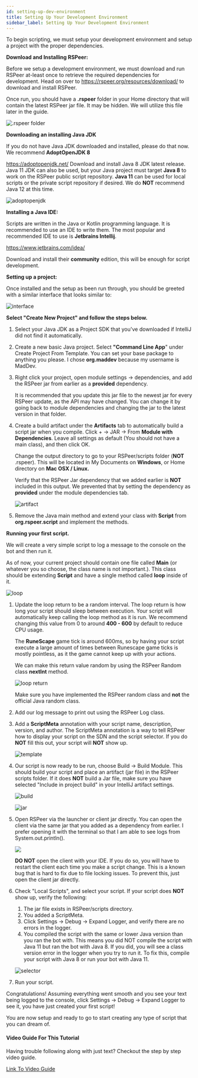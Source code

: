 ```yaml
---
id: setting-up-dev-environment
title: Setting Up Your Development Environment
sidebar_label: Setting Up Your Development Environment
---
```


To begin scripting, we must setup your development environment and setup a project with the proper dependencies.

**Download and Installing RSPeer:**

Before we setup a development environment, we must download and run RSPeer at-least once to retrieve the required dependencies for development. Head on over to https://rspeer.org/resources/download/ to download and install RSPeer. 

Once run, you should have a **.rspeer** folder in your Home directory that will contain the latest RSPeer jar file. It may be hidden. We will utilize this file later in the guide.

![.rspeer folder](https://d.pr/i/XJ0F3A+)


**Downloading an installing Java JDK**

If you do not have Java JDK downloaded and installed, please do that now. We recommend **AdoptOpenJDK 8**

https://adoptopenjdk.net/ Download and install Java 8 JDK latest release. Java 11 JDK can also be used, but your Java project must target **Java 8** to work on the RSPeer public script repository. **Java 11** can be used for local scripts or the private script repository if desired. We do **NOT** recommend Java 12 at this time.

![adoptopenjdk](https://d.pr/i/Z9HCAB+)


**Installing a Java IDE:**

Scripts are written in the Java or Kotlin programming language. It is recommended to use an IDE to write them. The most popular and recommended IDE to use is **Jetbrains Intellij**.

https://www.jetbrains.com/idea/ 

Download and install their **community** edition, this will be enough for script development.


**Setting up a project:**

Once installed and the setup as been run through, you should be greeted with a similar interface that looks similar to: 

![interface](https://d.pr/i/RWvSSP+)

**Select "Create New Project" and follow the steps below.**

1. Select your Java JDK as a Project SDK that you've downloaded if IntelliJ did not find it automatically. 

2. Create a new basic Java project. Select **"Command Line App**" under Create Project From Template.
   You can set your base package to anything you please. I chose **org.maddev** because my username is MadDev.

3. Right click your project, open module settings -> dependencies, and add the RSPeer jar from earlier as a **provided** dependency.

   It is recommended that you update this jar file to the newest jar for every RSPeer update, as the API may have changed. You can change it by going back to module dependencies and changing the jar to the latest version in that folder.

4. Create a build artifact under the **Artifacts** tab to automatically build a script jar when you compile. 
   Click + -> JAR -> From **Module with Dependencies**. Leave all settings as default (You should not have a main class), and then click OK. 

   Change the output directory to go to your RSPeer/scripts folder (**NOT** .rspeer). This will be located in My Documents on **Windows**, or Home directory on **Mac OSX / Linux.**

   Verify that the RSPeer Jar dependency that we added earlier is **NOT** included in this output. We prevented that by setting the dependency as **provided** under the module dependencies tab.

   ![artifact](https://d.pr/i/Nqv8bB+)

5. Remove the Java main method and extend your class with **Script** from **org.rspeer.script** and implement the methods.



**Running your first script.**

We will create a very simple script to log a message to the console on the bot and then run it. 

As of now, your current project should contain one file called **Main** (or whatever you so choose, the class name is not important.). This class should be extending **Script** and have a single method called **loop** inside of it.

![loop](https://d.pr/i/ENInw6+)

1. Update the loop return to be a random interval. The loop return is how long your script should sleep between execution. Your script will automatically keep calling the loop method as it is run. We recommend changing this value from 0 to around **400 - 600** by default to reduce CPU usage.

   The **RuneScape** game tick is around 600ms, so by having your script execute a large amount of times between Runescape game ticks is mostly pointless, as it the game cannot keep up with your actions.

   We can make this return value random by using the RSPeer Random class **nextInt** method.

   ![loop return](https://d.pr/i/mcKXxn+)

   Make sure you have implemented the RSPeer random class and **not** the official Java random class.

2. Add our log message to print out using the RSPeer Log class.

3. Add a **ScriptMeta** annotation with your script name, description, version, and author.
   The ScriptMeta annotation is a way to tell RSPeer how to display your script on the SDN and the script selector. If you do **NOT** fill this out, your script will **NOT** show up.

   ![template](https://d.pr/i/ry8PSy+)

4. Our script is now ready to be run, choose Build -> Build Module. This should build your script and place an artifact (jar file) in the RSPeer scripts folder. If it does **NOT** build a Jar file, make sure you have selected "Include in project build" in your IntelliJ artifact settings.

   ![build](https://d.pr/i/AKIW1b+)

   ![jar](https://d.pr/i/S70QM0+)

5. Open RSPeer via the launcher or client jar directly. You can open the client via the same jar that you added as a dependency from earlier. I prefer opening it with the terminal so that I am able to see logs from System.out.println().

   ![](https://d.pr/i/P0FyoB+)

   **DO NOT** open the client with your IDE. If you do so, you will have to restart the client each time you make a script change. This is a known bug that is hard to fix due to file locking issues. To prevent this, just open the client jar directly. 

6. Check "Local Scripts", and select your script. 
   If your script does **NOT** show up, verify the following:

   1. The jar file exists in RSPeer/scripts directory.
   2. You added a ScriptMeta.
   3. Click Settings -> Debug -> Expand Logger, and verify there are no errors in the logger.
   4. You compiled the script with the same or lower Java version than you ran the bot with. This means you did NOT compile the script with Java 11 but ran the bot with Java 8. If you did, you will see a class version error in the logger when you try to run it. To fix this, compile your script with Java 8 or run your bot with Java 11.

   ![selector](https://d.pr/i/LCtOSp+)

7. Run your script.

Congratulations! Assuming everything went smooth and you see your text being logged to the console, click Settings -> Debug -> Expand Logger to see it, you have just created your first script! 

You are now setup and ready to go to start creating any type of script that you can dream of.



#### **Video Guide For This Tutorial**

Having trouble following along with just text? Checkout the step by step video guide.

[Link To Video Guide](https://d.pr/v/rA55WT)

